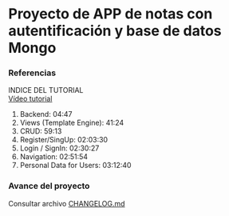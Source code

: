 # Proyecto de APP de notas con autentificación y base de datos Mongo

### Referencias
INDICE DEL TUTORIAL  
[Vídeo tutorial](https://www.youtube.com/watch?v=-bI0diefasA)  
1. Backend: 04:47
2. Views (Template Engine): 41:24
3. CRUD: 59:13
4. Register/SingUp: 02:03:30
5. Login / SignIn: 02:30:27
6. Navigation: 02:51:54
7. Personal Data for Users: 03:12:40


### Avance del proyecto
Consultar archivo [CHANGELOG.md](CHANGELOG.md)